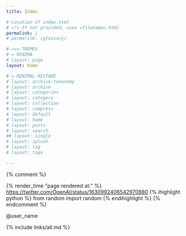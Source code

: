 ```yaml
---
title: Index

# Location of index.html
# <!> If not provided, uses <filename>.html
permalink: /
# permalink: /glossary/

# === THEMES
# = MINIMA
# layout: page
layout: home

# = MINIMAL-MISTAKE
# layout: archive-taxonomy
# layout: archive
# layout: categories
# layout: category
# layout: collection
# layout: compress
# layout: default
# layout: home
# layout: posts
# layout: search
## layout: single
# layout: splash
# layout: tag
# layout: tags

---
```


{% comment %}

{% render_time "page rendered at:" %}
https://twitter.com/OpenAI/status/1630992406542970880
{% ihighlight  python %} from random import random {% endihighlight %}
{% endcomment %}

@user_name

{% include links/all.md %}

